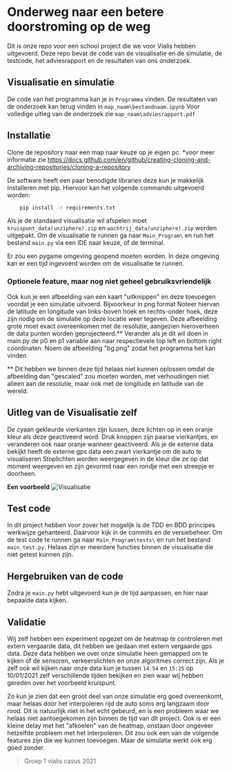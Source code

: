 # Onderweg naar een betere doorstroming op de weg

Dit is onze repo voor een school project die we voor Vialis hebben uitgevoerd. 
Deze repo bevat de code van de visualisatie en de simulatie, de testcode, het adviesrapport en de resultaten van ons onderzoek. 


## Visualisatie en simulatie 
De code van het programma kan je in `Programma` vinden. De resultaten van de onderzoek kan terug vinden in `map_naam\bestandnaam.ipynb` 
Voor volledige uitleg van de onderzoek zie `map_naam\adviesrapport.pdf`

## Installatie

Clone de repository naar een map naar keuze op je eigen pc.
*voor meer informatie zie https://docs.github.com/en/github/creating-cloning-and-archiving-repositories/cloning-a-repository

De software heeft een paar benodigde libraries deze kun je makkelijk installeren met pip. Hiervoor kan het volgende commando uitgevoerd worden:
```bash
    pip install -r requirements.txt
``` 

Als je de standaard visualisatie wil afspelen moet `kruispunt_data(unziphere).zip` en `wachtrij_data(unziphere).zip` worden uitgepakt.
Om de visualisatie te runnen ga naar `Main_Program\` en run het bestand `main.py` via een IDE naar keuze, of de terminal.

Er zou een pygame omgeving geopend moeten worden. In deze omgeving kan er een tijd ingevoerd worden om de visualisatie te runnen.

### Optionele feature, maar nog niet geheel gebruiksvriendelijk

Ook kun je een afbeelding van een kaart "uitknippen" en deze toevoegen voordat je een simulatie uitvoerd. Bijvoorkeur in png format
Noteer hiervan de latitude en longitude van links-boven hoek en rechts-onder hoek, deze zijn nodig om de simulatie op deze locatie weer tegeven.
Deze afbeelding grote moet exact overeenkomen met de resolutie, aangezien hieroverheen de data punten worden geprojecteerd.**
Verander als je dit wil doen in main.py de p0 en p1 variable aan naar respectievele top left en bottom right coordinaten.
Noem de afbeelding "bg.png" zodat het programma het kan vinden



** Dit hebben we binnen deze tijd helaas niet kunnen oplossen omdat de afbeelding dan "gescaled" zou moeten worden, met verhoudingen niet alleen aan de resolutie, maar ook met de longitude en latitude van de wereld.


## Uitleg van de Visualisatie zelf

De cyaan gekleurde vierkanten zijn lussen, deze lichten op in een oranje kleur als deze geactiveerd word.
Druk knoppen zijn paarse vierkantjes, en veranderen ook naar oranje wanneer geactiveerd.
Als je de externe data bekijkt heeft de externe gps data een zwart vierkantje om de auto te visualiseren
Stoplichten worden weergegeven in de kleur die ze op dat moment weergeven en zijn gevormd naar een rondje met een streepje er doorheen.


**Een voorbeeld** 
![Visualisatie](https://github.com/mickers13/Vialis-1-Verkeersimulatie/tree/main/Main_Program/overig/visualisatie.PNG)

## Test code

In dit project hebben voor zover het mogelijk is de TDD en BDD principes werkwijze gehanteerd.
Daarvoor kijk in de commits en de versiebeheer. 
Om de test code te runnen ga naar `Main_Program\tests\` en run het bestand `main_test.py`. 
Helaas zijn er meerdere functies binnen de visualisatie die niet getest kunnen zijn.


## Hergebruiken van de code 
Zodra je `main.py` hebt uitgevoerd kun je de tijd aanpassen, en hier naar bepaalde data kijken. 

## Validatie
Wij zelf hebben een experiment opgezet om de heatmap te controleren met extern vergaarde data, dit hebben we gedaan met extern vergaarde gps data.
Deze data hebben we over onze simulatie heen gemapped om te kijken of de sensoren, verkeerslichten en onze algoritmes correct zijn. 
Als je zelf ook wil kijken naar onze data kun je tussen `14:54` en `15:25` op 10/01/2021 zelf verschillende tijden bekijken en zien waar wij hebben gereden over het voorbeeld kruispunt.


Zo kun je zien dat een groot deel van onze simulatie erg goed overeenkomt, maar helaas door het interpoleren rijd de auto soms erg langzaam door rood. Dit is natuurlijk niet in het echt gebeurd, en is een probleem waar we helaas niet aantoegekomen zijn binnen de tijd van dit project.
Ook is er een kleine delay met het "afkoelen" van de heatmap, onstaan door ongeveer hetzelfde probleem met het interpoleren. Dit zou ook een van de volgende features zijn die we kunnen toevoegen. Maar de simulatie werkt ook erg goed zonder.


> Groep 1 vialis casus 2021
